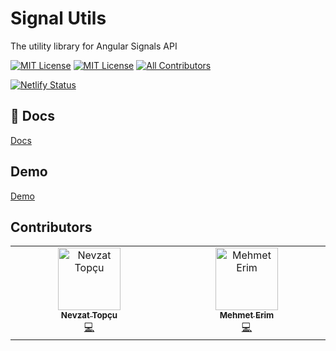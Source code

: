 # Signal Utils

The utility library for Angular Signals API

[![MIT License](https://img.shields.io/badge/License-MIT-green.svg)](https://raw.githubusercontent.com/ngbox/signal-utils/main/LICENSE)
[![MIT License](https://img.shields.io/badge/tested_with-jest-red)](https://jestjs.io/)
[![All Contributors](https://img.shields.io/github/all-contributors/ngbox/signal-utils?color=ee8449&style=flat-square)](#contributors)

[![Netlify Status](https://api.netlify.com/api/v1/badges/c6c7d8eb-16a6-4f7c-baa7-e9d66eb93527/deploy-status)](https://app.netlify.com/sites/signal-utils/deploys)

## :closed_book: Docs

[Docs](https://ngbox.github.io/signal-utils/)

## Demo

[Demo](https://signal-utils.netlify.app/)

## Contributors

<!-- ALL-CONTRIBUTORS-LIST:START - Do not remove or modify this section -->
<!-- prettier-ignore-start -->
<!-- markdownlint-disable -->
<table>
  <tbody>
    <tr>
      <td align="center" valign="top" width="14.28%"><a href="https://nevzatopcu.medium.com"><img src="https://avatars.githubusercontent.com/u/33401667?v=4?s=100" width="100px;" alt="Nevzat Topçu"/><br /><sub><b>Nevzat Topçu</b></sub></a><br /><a href="#code-nevzatopcu" title="Code">💻</a></td>
      <td align="center" valign="top" width="14.28%"><a href="https://medium.com/@mehmeterim"><img src="https://avatars.githubusercontent.com/u/34455572?v=4?s=100" width="100px;" alt="Mehmet Erim"/><br /><sub><b>Mehmet Erim</b></sub></a><br /><a href="#code-mehmet-erim" title="Code">💻</a></td>
    </tr>
  </tbody>
</table>

<!-- markdownlint-restore -->
<!-- prettier-ignore-end -->

<!-- ALL-CONTRIBUTORS-LIST:END -->

